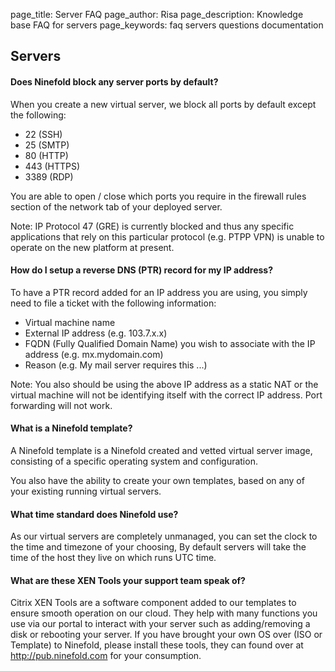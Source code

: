 page_title: Server FAQ
page_author: Risa
page_description: Knowledge base FAQ for servers
page_keywords: faq servers questions documentation

## Servers

#### Does Ninefold block any server ports by default?

When you create a new virtual server, we block all ports by default except the following:

* 22 (SSH) 
* 25 (SMTP)
* 80 (HTTP)
* 443 (HTTPS)
* 3389 (RDP)

You are able to open / close which ports you require in the firewall rules section of the network tab of your deployed server.

Note: IP Protocol 47 (GRE) is currently blocked and thus any specific applications that rely on this particular protocol (e.g. PTPP VPN) is unable to operate on the new platform at present.

#### How do I setup a reverse DNS (PTR) record for my IP address?

To have a PTR record added for an IP address you are using, you simply need to file a ticket with the following information:

* Virtual machine name
* External IP address (e.g. 103.7.x.x)
* FQDN (Fully Qualified Domain Name) you wish to associate with the IP address (e.g. mx.mydomain.com)
* Reason (e.g. My mail server requires this ...)

Note: You also should be using the above IP address as a static NAT or the virtual machine will not be identifying itself with the correct IP address. Port forwarding will not work.

#### What is a Ninefold template?

A Ninefold template is a Ninefold created and vetted virtual server image, consisting of a specific operating system and configuration.

You also have the ability to create your own templates, based on any of your existing running virtual servers.

#### What time standard does Ninefold use?

As our virtual servers are completely unmanaged, you can set the clock to the time and timezone of your choosing, By default servers will take the time of the host they live on which runs UTC time.

#### What are these XEN Tools your support team speak of?

Citrix XEN Tools are a software component added to our templates to ensure smooth operation on our cloud. They help with many functions you use via our portal to interact with your server such as adding/removing a disk or rebooting your server. If you have brought your own OS over (ISO or Template) to Ninefold, please install these tools, they can found over at http://pub.ninefold.com for your consumption.